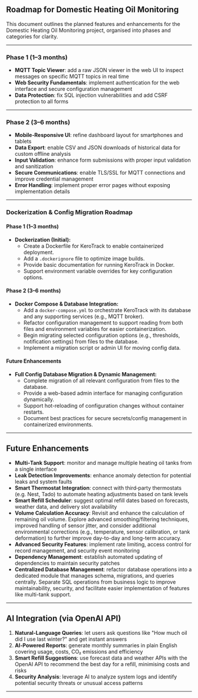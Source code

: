 ## Roadmap for Domestic Heating Oil Monitoring

This document outlines the planned features and enhancements for the Domestic Heating Oil Monitoring project, organised into phases and categories for clarity.

---

### Phase 1 (1–3 months)
- **MQTT Topic Viewer**: add a raw JSON viewer in the web UI to inspect messages on specific MQTT topics in real time
- **Web Security Fundamentals**: implement authentication for the web interface and secure configuration management
- **Data Protection**: fix SQL injection vulnerabilities and add CSRF protection to all forms

---

### Phase 2 (3–6 months)
- **Mobile‑Responsive UI**: refine dashboard layout for smartphones and tablets
- **Data Export**: enable CSV and JSON downloads of historical data for custom offline analysis
- **Input Validation**: enhance form submissions with proper input validation and sanitization
- **Secure Communications**: enable TLS/SSL for MQTT connections and improve credential management
- **Error Handling**: implement proper error pages without exposing implementation details

---

### Dockerization & Config Migration Roadmap

#### Phase 1 (1–3 months)
- **Dockerization (Initial):**
  - Create a Dockerfile for KeroTrack to enable containerized deployment.
  - Add a `.dockerignore` file to optimize image builds.
  - Provide basic documentation for running KeroTrack in Docker.
  - Support environment variable overrides for key configuration options.

#### Phase 2 (3–6 months)
- **Docker Compose & Database Integration:**
  - Add a `docker-compose.yml` to orchestrate KeroTrack with its database and any supporting services (e.g., MQTT broker).
  - Refactor configuration management to support reading from both files and environment variables for easier containerization.
  - Begin migrating selected configuration options (e.g., thresholds, notification settings) from files to the database.
  - Implement a migration script or admin UI for moving config data.

#### Future Enhancements
- **Full Config Database Migration & Dynamic Management:**
  - Complete migration of all relevant configuration from files to the database.
  - Provide a web-based admin interface for managing configuration dynamically.
  - Support hot-reloading of configuration changes without container restarts.
  - Document best practices for secure secrets/config management in containerized environments.

---

## Future Enhancements
- **Multi‑Tank Support**: monitor and manage multiple heating oil tanks from a single interface
- **Leak Detection Improvements**: enhance anomaly detection for potential leaks and system faults
- **Smart Thermostat Integration**: connect with third‑party thermostats (e.g. Nest, Tado) to automate heating adjustments based on tank levels
- **Smart Refill Scheduler**: suggest optimal refill dates based on forecasts, weather data, and delivery slot availability
- **Volume Calculation Accuracy**: Revisit and enhance the calculation of remaining oil volume. Explore advanced smoothing/filtering techniques, improved handling of sensor jitter, and consider additional environmental corrections (e.g., temperature, sensor calibration, or tank deformation) to further improve day-to-day and long-term accuracy.
- **Advanced Security Features**: implement rate limiting, access control for record management, and security event monitoring
- **Dependency Management**: establish automated updating of dependencies to maintain security patches
- **Centralized Database Management**: refactor database operations into a dedicated module that manages schema, migrations, and queries centrally. Separate SQL operations from business logic to improve maintainability, security, and facilitate easier implementation of features like multi-tank support.

---

## AI Integration (via OpenAI API)
1. **Natural‑Language Queries**: let users ask questions like "How much oil did I use last winter?" and get instant answers
2. **AI‑Powered Reports**: generate monthly summaries in plain English covering usage, costs, CO₂ emissions and efficiency
3. **Smart Refill Suggestions**: use forecast data and weather APIs with the OpenAI API to recommend the best day for a refill, minimising costs and risks
4. **Security Analysis**: leverage AI to analyze system logs and identify potential security threats or unusual access patterns

---
